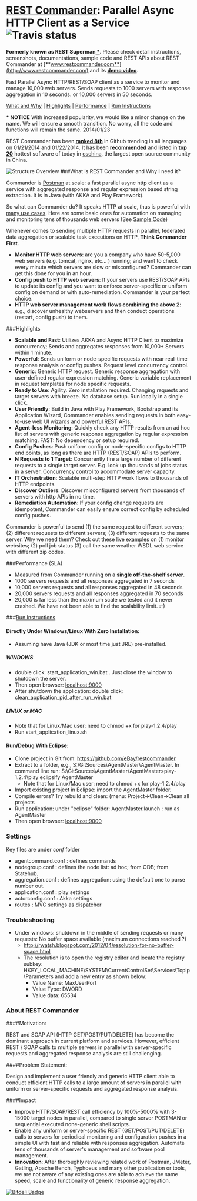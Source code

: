 [REST Commander](http://www.restcommander.com): Parallel Async HTTP Client as a Service ![Travis status](https://api.travis-ci.org/eBay/restcommander.png?branch=master)
===========

**Formerly known as REST Superman[ *](#a_new_name)**. Please check detail instructions, screenshots, documentations, sample code and REST APIs  about REST Commander at [**www.restcommander.com**](http://www.restcommander.com) and its [**demo video**](http://www.youtube.com/watch?v=nMFhXxyE0EE). 

Fast Parallel Async HTTP/REST/SOAP client as a service to monitor and manage 10,000 web servers. Sends requests to 1000 servers with response aggregation in 10 seconds. or 10,000 servers in 50 seconds.

[What and Why](#a_whatAndWhy) | [Highlights](#a_highlights) | [Performance](#a_performance) | [Run Instructions](#a_runInstructions) 

<a name="a_new_name"></a>

**\* NOTICE** With increased popularity, we would like a minor change on the name. We will ensure a smooth transition. No worry, all the code and functions will remain the same. 2014/01/23



REST Commander has been **[ranked  8th](http://www.restcommander.com/public/images/superman-8th-github-trending.png)** in Github trending in all languages on 01/21/2014 and 01/22/2014. It has been **[recommended](http://www.restcommander.com/public/images/oschina-recommend.png)** and listed in **[top 20](http://www.restcommander.com/public/images/superman-top-20-oschina.png)** hottest software of today in [oschina](http://www.oschina.net/p/restsuperman), the largest open source community in China. 

![Structure Overview](https://github.com/ebay/restcommander/raw/master/AgentMaster/public/images/workflow_v3.png)
<a name="a_whatAndWhy"></a>
###What is REST Commander and Why I need it?

Commander is [Postman](http://www.getpostman.com) at scale: a fast parallel async http client as a service with aggregated response and regular expression based string extraction. It is in Java (with AKKA and Play Framework).

So what can Commander do?  It speaks HTTP at scale, thus is powerful with [many use cases](http://www.restcommander.com/usecase.html). Here are some basic ones for automation on managing and monitoring tens of thousands web servers (See [Sample Code](http://www.restcommander.com/monitoring-sample.html))

Whenever comes to sending multiple HTTP requests in parallel, federated data aggregation or scalable task executions on HTTP, **Think Commander First**.

* **Monitor HTTP web servers**:  are you a company who have 50-5,000 web servers (e.g. tomcat, nginx, etc... ) running;  and want to check every minute which servers are slow or misconfigured? Commander can get this done for you in an hour.
* **Config push to HTTP web servers**: If your servers use REST/SOAP APIs to update its config and you want to enforce server-specific or uniform config on demand or with auto-remediation. Commander is your perfect choice.  
* **HTTP web server management work flows combining the above 2**: e.g., discover unhealthy webservers and then conduct operations (restart, config push) to them.
<a name="a_highlights"></a>

###Highlights

* **Scalable and Fast**: Utilizes AKKA and Async HTTP Client to maximize concurrency; Sends and aggregates responses from 10,000+ Servers within 1 minute.
* **Powerful**: Sends uniform or node-specific requests with near real-time response analysis or config pushes. Request level concurrency control.
* **Generic**: Generic HTTP request. Generic response aggregation with user-defined regular expression matching. Generic variable replacement in request templates for node specific requests.
* **Ready to Use**: Agility. Zero installation required. Changing requests and target servers with breeze. No database setup. Run locally in a single click.
* **User Friendly**: Build in Java with Play Framework, Bootstrap and its Application Wizard, Commander enables sending requests in both easy-to-use web UI wizards and powerful REST APIs.
* **Agent-less Monitoring**: Quickly check any HTTP results from an ad hoc list of servers with generic response aggregation by regular expression matching. FAST: No dependency or setup required. 
* **Config Pushes**: Push uniform config or node-specific configs to HTTP end points, as long as there are HTTP (REST/SOAP) APIs to perform.
* **N Requests to 1 Target**: Concurrently fire a large number of different requests to a single target server. E.g. look up thousands of jobs status in a server. Concurrency control to accommodate server capacity.
* **IT Orchestration**: Scalable multi-step HTTP work flows to thousands of HTTP endpoints.
* **Discover Outliers**: Discover misconfigured servers from thousands of servers with http APIs in no time.
* **Remediation Automation**: If your config change requests are idempotent, Commander can easily ensure correct config by scheduled config pushes.

Commander is powerful to send (1) the same request to different servers; (2) different requests to different servers; (3) different requests to the same server. Why we need them? Check out these [live examples](http://www.restcommander.com/usecase.html) on (1) monitor websites; (2) poll job status (3) call the same weather WSDL web service with different zip codes.

<a name="a_performance"></a>
###Performance (SLA)
* Measured from Commander running on a **single off-the-shelf server**.
* 1000 servers requests and all responses aggregated in 7 seconds 
* 10,000 servers requests and all responses aggregated in 48 seconds
* 20,000 servers requests and all responses aggregated in 70 seconds
* 20,000 is far less than the maximum scale we tested and it never crashed. We have not been able to find the scalability limit. :-) 

###[Run Instructions](http://www.restsuperman.com/get-started.html#a_zero_installation)<a name="a_runInstructions"></a>

#### Directly Under Windows/Linux With Zero Installation: 
* Assuming have Java (JDK or most time just JRE) pre-installed.

##### WINDOWS
* double click: start_application_win.bat . Just close the window to shutdown the server. 
* Then open browser: [localhost:9000](http://localhost:9000/)
* After shutdown the application: double click: clean_application_pid_after_run_win.bat

##### LINUX or MAC
* Note that for Linux/Mac user: need to chmod +x for play-1.2.4/play
* Run start_application_linux.sh

#### Run/Debug With Eclipse:
* Clone project in Git from: https://github.com/eBay/restcommander
* Extract to a folder, e.g., S:\GitSources\AgentMaster\AgentMaster. In command line run: S:\GitSources\AgentMaster\AgentMaster>play-1.2.4\play eclipsify AgentMaster
	* Note that for Linux/Mac user: need to chmod +x for play-1.2.4/play
* Import existing project in Eclipse: import the AgentMaster folder.
* Compile errors? Try rebuild and clean: (menu: Project->Clean->Clean all projects
* Run application: under "eclipse" folder: AgentMaster.launch : run as AgentMaster
* Then open browser: [localhost:9000](http://localhost:9000/)


### Settings
Key files are under *conf* folder
* agentcommand.conf : defines commands
* nodegroup.conf : defines the node list: ad hoc; from ODB; from Statehub.
* aggregation.conf : defines  aggregation: using the default one to parse number out.
* application.conf : play settings
* actorconfig.conf : Akka settings
* routes : MVC settings as dispatcher

### Troubleshooting
* Under windows: shutdown in the middle of sending requests or many requests: No buffer space available (maximum connections reached ?)
	* http://rwatsh.blogspot.com/2012/04/resolution-for-no-buffer-space.html
	* The resolution is to open the registry editor and locate the registry subkey: HKEY_LOCAL_MACHINE\SYSTEM\CurrentControlSet\Services\Tcpip\Parameters and add a new entry as shown below:
		* Value Name: MaxUserPort
		* Value Type: DWORD
		* Value data: 65534



### About REST Commander

####Motivation: 

REST and SOAP API (HTTP GET/POST/PUT/DELETE) has become the dominant approach in current platform and services. However, efficient REST / SOAP calls to multiple servers in parallel with server-specific requests and aggregated response analysis are still challenging.

####Problem Statement:

Design and implement a user friendly and generic HTTP client able to conduct efficient HTTP calls to a large amount of servers in parallel with uniform or server-specific requests and aggregated response analysis. 


####Impact


* Improve HTTP/SOAP/REST call efficiency by 100%-5000% with 3-15000 target nodes in parallel, compared to single server POSTMAN or sequential executed none-generic shell scripts.
* Enable any uniform or server-specific REST (GET/POST/PUT/DELETE) calls to servers for periodical monitoring and configuration pushes in a simple UI with fast and reliable with responses aggregation. Automate tens of thousands of server's management and software pool management.
* **Innovation**: After thoroughly reviewing related work of Postman, JMeter, Gatling, Apache Bench,  Typhoeus and many other publication or tools, we are not aware of any existing ones are able to achieve the same speed, scale and functionality of generic response aggregation.



[![Bitdeli Badge](https://d2weczhvl823v0.cloudfront.net/eBay/restcommander/trend.png)](https://bitdeli.com/free "Bitdeli Badge")

